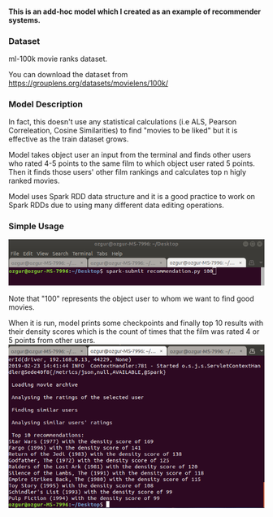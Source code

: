 #### This is an add-hoc model which I created as an example of recommender systems.

### Dataset
ml-100k movie ranks dataset.

You can download the dataset from https://grouplens.org/datasets/movielens/100k/

### Model Description

In fact, this doesn't use any statistical calculations (i.e ALS, Pearson Correleation, Cosine Similarities) to find "movies to be liked" but it is effective as the train dataset grows. 

Model takes object user an input from the terminal and finds other users who rated 4-5 points to the same film to which object user rated 5 points. Then it finds those users' other film rankings and calculates top n higly ranked movies.

Model uses Spark RDD data structure and it is a good practice to work on Spark RDDs due to using many different data editing operations.

### Simple Usage


![](Utils/Screenshot%20from%202019-02-23%2014-51-49.png)

Note that "100" represents the object user to whom we want to find good movies.

When it is run, model prints some checkpoints and finally top 10 results with their density scores which is the count of times that the film was rated 4 or 5 points from other users.
![](Utils/Screenshot%20from%202019-02-23%2015-00-43.png)

